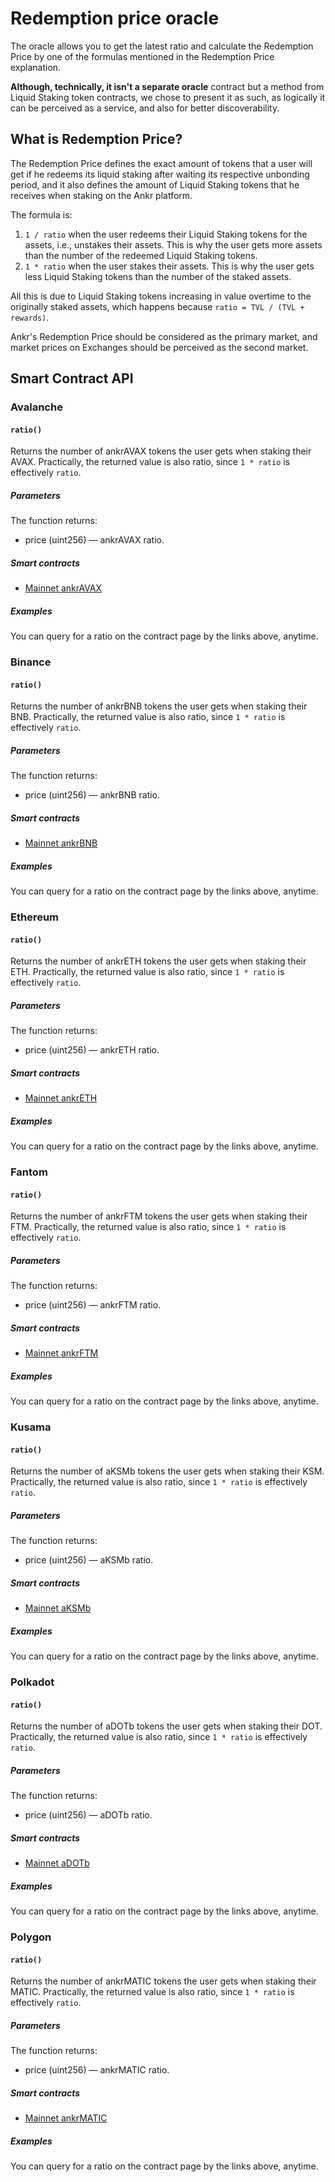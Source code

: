# Redemption price oracle
The oracle allows you to get the latest ratio and calculate the Redemption Price by one of the formulas mentioned in the Redemption Price explanation.

**Although, technically, it isn't a separate oracle** contract but a method from Liquid Staking token contracts, we chose to present it as such, as logically it can be perceived as a service, and also for better discoverability.

## What is Redemption Price?
The Redemption Price defines the exact amount of tokens that a user will get if he redeems its liquid staking after waiting its respective unbonding period, and it also defines the amount of Liquid Staking tokens that he receives when staking on the Ankr platform.

The formula is:
1. `1 / ratio` when the user redeems their Liquid Staking tokens for the assets, i.e., unstakes their assets. This is why the user gets more assets than the number of the redeemed Liquid Staking tokens.
2. `1 * ratio` when the user stakes their assets. This is why the user gets less Liquid Staking tokens than the number of the staked assets.

All this is due to Liquid Staking tokens increasing in value overtime to the originally staked assets, which happens because `ratio = TVL / (TVL + rewards)`.

Ankr's Redemption Price should be considered as the primary market, and market prices on Exchanges should be perceived as the second market.

## Smart Contract API

### Avalanche

#### `ratio()`

Returns the number of ankrAVAX tokens the user gets when staking their AVAX. Practically, the returned value is also ratio, since `1 * ratio` is effectively `ratio`.

##### Parameters
The function returns:

* price (uint256) — ankrAVAX ratio.

##### Smart contracts
* [Mainnet ankrAVAX](https://snowtrace.io/address/0xc3344870d52688874b06d844e0c36cc39fc727f6#readProxyContract#F10)

##### Examples

You can query for a ratio on the contract page by the links above, anytime.

### Binance

#### `ratio()`

Returns the number of ankrBNB tokens the user gets when staking their BNB. Practically, the returned value is also ratio, since `1 * ratio` is effectively `ratio`.

##### Parameters
The function returns:

* price (uint256) — ankrBNB ratio.

##### Smart contracts
* [Mainnet ankrBNB](https://bscscan.com/address/0xE85aFCcDaFBE7F2B096f268e31ccE3da8dA2990A#readProxyContract#F8)

##### Examples

You can query for a ratio on the contract page by the links above, anytime.

### Ethereum

#### `ratio()`

Returns the number of ankrETH tokens the user gets when staking their ETH. Practically, the returned value is also ratio, since `1 * ratio` is effectively `ratio`.

##### Parameters
The function returns:

* price (uint256) — ankrETH ratio.

##### Smart contracts
* [Mainnet ankrETH](https://etherscan.io/token/0xE95A203B1a91a908F9B9CE46459d101078c2c3cb#readProxyContract#F8)

##### Examples

You can query for a ratio on the contract page by the links above, anytime.

### Fantom

#### `ratio()`

Returns the number of ankrFTM tokens the user gets when staking their FTM. Practically, the returned value is also ratio, since `1 * ratio` is effectively `ratio`.

##### Parameters
The function returns:

* price (uint256) — ankrFTM ratio.

##### Smart contracts
* [Mainnet ankrFTM](https://ftmscan.com/address/0xCfC785741Dc0e98ad4c9F6394Bb9d43Cd1eF5179#readProxyContract#F10)

##### Examples

You can query for a ratio on the contract page by the links above, anytime.

### Kusama

#### `ratio()`

Returns the number of aKSMb tokens the user gets when staking their KSM. Practically, the returned value is also ratio, since `1 * ratio` is effectively `ratio`.

##### Parameters
The function returns:

* price (uint256) — aKSMb ratio.

##### Smart contracts
* [Mainnet aKSMb](https://etherscan.io/address/0x84DA8e731172827fCB233B911678E2a82E27Baf2#readProxyContract#F8)

##### Examples

You can query for a ratio on the contract page by the links above, anytime.

### Polkadot

#### `ratio()`

Returns the number of aDOTb tokens the user gets when staking their DOT. Practically, the returned value is also ratio, since `1 * ratio` is effectively `ratio`.

##### Parameters
The function returns:

* price (uint256) — aDOTb ratio.

##### Smart contracts
* [Mainnet aDOTb](https://etherscan.io/address/0x5cc56c266143f29a5054b9ae07f3ac3513a7965e#readProxyContract#F8)

##### Examples

You can query for a ratio on the contract page by the links above, anytime.

### Polygon

#### `ratio()`

Returns the number of ankrMATIC tokens the user gets when staking their MATIC. Practically, the returned value is also ratio, since `1 * ratio` is effectively `ratio`.

##### Parameters
The function returns:

* price (uint256) — ankrMATIC ratio.

##### Smart contracts
* [Mainnet ankrMATIC](https://etherscan.io/token/0x26dcfbfa8bc267b250432c01c982eaf81cc5480c#readProxyContract#F10)

##### Examples

You can query for a ratio on the contract page by the links above, anytime.